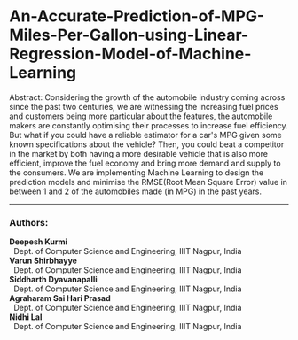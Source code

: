 # An-Accurate-Prediction-of-MPG-Miles-Per-Gallon-using-Linear-Regression-Model-of-Machine-Learning
Abstract: Considering the growth of the automobile industry coming across since the past two centuries, we are witnessing the increasing fuel prices and customers being more particular about the features, the automobile makers are constantly optimising their processes to increase fuel efficiency. But what if you could have a reliable estimator for a car's MPG given some known specifications about the vehicle? Then, you could beat a competitor in the market by both having a more desirable vehicle that is also more efficient, improve the fuel economy and bring more demand and supply to the consumers. We are implementing Machine Learning to design the prediction models and minimise the RMSE(Root Mean Square Error) value in between 1 and 2 of the automobiles made (in MPG) in the past years.
<br>
<hr>
<b><h3>Authors:</h3></b>
<b>Deepesh Kurmi</b><br>
 &nbsp Dept. of Computer Science and Engineering, IIIT Nagpur, India<br>
<b>Varun Shirbhayye</b><br>
 &nbsp Dept. of Computer Science and Engineering, IIIT Nagpur, India<br>
<b>Siddharth Dyavanapalli</b><br>
 &nbsp Dept. of Computer Science and Engineering, IIIT Nagpur, India<br>
<b>Agraharam Sai Hari Prasad</b><br>
 &nbsp Dept. of Computer Science and Engineering, IIIT Nagpur, India<br>
<b>Nidhi Lal</b><br>
 &nbsp Dept. of Computer Science and Engineering, IIIT Nagpur, India
